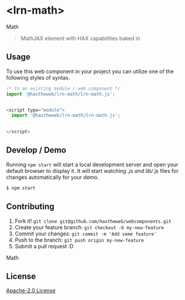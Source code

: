 # &lt;lrn-math&gt;

Math
> MathJAX element with HAX capabilities baked in

## Usage
To use this web component in your project you can utilize one of the following styles of syntax.

```js
/* In an existing module / web component */
import '@haxtheweb/lrn-math/lrn-math.js';


<script type="module">
  import '@haxtheweb/lrn-math/lrn-math.js';

  
</script>
```

## Develop / Demo
Running `npm start` will start a local development server and open your default browser to display it. It will start watching *.js and lib/*.js files for changes automatically for your demo.
```bash
$ npm start
```


## Contributing

1. Fork it! `git clone git@github.com/haxtheweb/webcomponents.git`
2. Create your feature branch: `git checkout -b my-new-feature`
3. Commit your changes: `git commit -m 'Add some feature'`
4. Push to the branch: `git push origin my-new-feature`
5. Submit a pull request :D

Math

## License
[Apache-2.0 License](http://opensource.org/licenses/Apache-2.0)